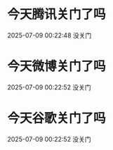 # 今天腾讯关门了吗

2025-07-09 00:22:48 没关门

# 今天微博关门了吗

2025-07-09 00:22:52 没关门

# 今天谷歌关门了吗

2025-07-09 00:22:52 没关门

